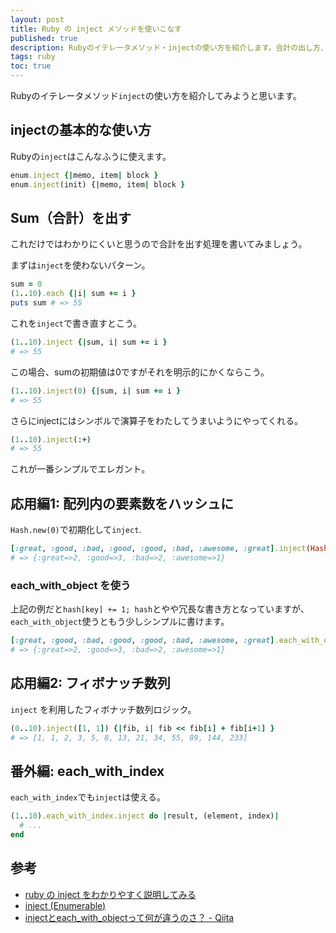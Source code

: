 ```yaml
---
layout: post
title: Ruby の inject メソッドを使いこなす
published: true
description: Rubyのイテレータメソッド・injectの使い方を紹介します。合計の出し方、配列内の要素数をハッシュにしたり、each_with_objectの使い方など。
tags: ruby
toc: true
---
```


Rubyのイテレータメソッド`inject`の使い方を紹介してみようと思います。

## injectの基本的な使い方

Rubyの`inject`はこんなふうに使えます。

```rb
enum.inject {|memo, item| block }
enum.inject(init) {|memo, item| block }
```

## Sum（合計）を出す

これだけではわかりにくいと思うので合計を出す処理を書いてみましょう。

まずは`inject`を使わないパターン。

```rb
sum = 0
(1..10).each {|i| sum += i }
puts sum # => 55
```

これを`inject`で書き直すとこう。

```rb
(1..10).inject {|sum, i| sum += i }
# => 55
```

この場合、sumの初期値は0ですがそれを明示的にかくならこう。

```rb
(1..10).inject(0) {|sum, i| sum += i }
# => 55
```

さらにinjectにはシンボルで演算子をわたしてうまいようにやってくれる。

```rb
(1..10).inject(:+)
# => 55
```

これが一番シンプルでエレガント。

## 応用編1: 配列内の要素数をハッシュに

`Hash.new(0)`で初期化して`inject`.

```rb
[:great, :good, :bad, :good, :good, :bad, :awesome, :great].inject(Hash.new(0)) {|hash, key| hash[key] += 1; hash}
# => {:great=>2, :good=>3, :bad=>2, :awesome=>1}
```

### each_with_object を使う

上記の例だと`hash[key] += 1; hash`とやや冗長な書き方となっていますが、`each_with_object`使うともう少しシンプルに書けます。

```rb
[:great, :good, :bad, :good, :good, :bad, :awesome, :great].each_with_object(Hash.new(0)) {|key, hash| hash[key] += 1}
# => {:great=>2, :good=>3, :bad=>2, :awesome=>1}
```

## 応用編2: フィボナッチ数列

`inject` を利用したフィボナッチ数列ロジック。

```rb
(0..10).inject([1, 1]) {|fib, i| fib << fib[i] + fib[i+1] }
# => [1, 1, 2, 3, 5, 8, 13, 21, 34, 55, 89, 144, 233]
```

## 番外編: each_with_index

`each_with_index`でも`inject`は使える。

```rb
(1..10).each_with_index.inject do |result, (element, index)|
  # ...
end
```

## 参考
* [ruby の inject をわかりやすく説明してみる](http://kenkiti.hatenadiary.jp/entry/20090114/ruby_inject)
* [inject (Enumerable)](http://ref.xaio.jp/ruby/classes/enumerable/inject)
* [injectとeach_with_objectって何が違うのさ？ - Qiita](http://qiita.com/Kta-M/items/c9781e09d96601687767)
